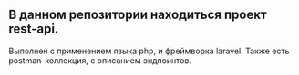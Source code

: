 ## В данном репозитории находиться проект rest-api. 
Выполнен с применением языка php, и фреймворка laravel.
Также есть postman-коллекция, с описанием эндпоинтов.
